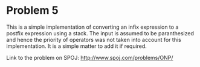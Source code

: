 # Problem 5

This is a simple implementation of converting an infix expression to a postfix expression using a stack. The input is assumed to be paranthesized and hence the priority of operators was not taken into account for this implementation. It is a simple matter to add it if required.

Link to the problem on SPOJ: http://www.spoj.com/problems/ONP/
